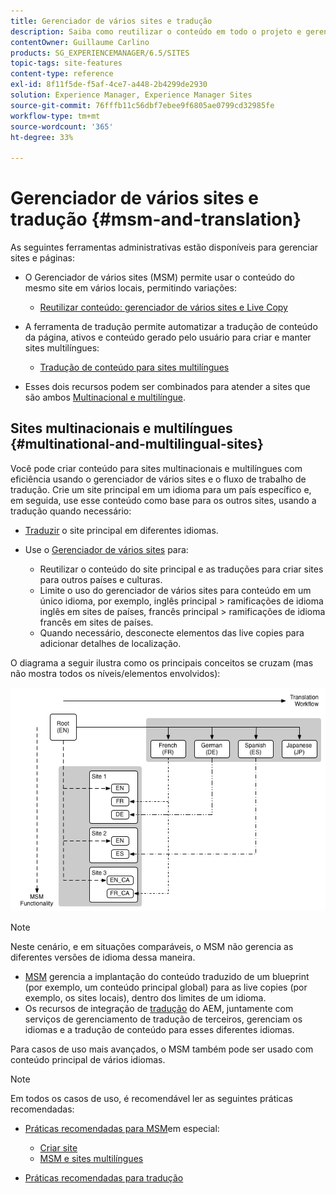 ```yaml
---
title: Gerenciador de vários sites e tradução
description: Saiba como reutilizar o conteúdo em todo o projeto e gerenciar sites multilíngues no Adobe Experience Manager.
contentOwner: Guillaume Carlino
products: SG_EXPERIENCEMANAGER/6.5/SITES
topic-tags: site-features
content-type: reference
exl-id: 8f11f5de-f5af-4ce7-a448-2b4299de2930
solution: Experience Manager, Experience Manager Sites
source-git-commit: 76fffb11c56dbf7ebee9f6805ae0799cd32985fe
workflow-type: tm+mt
source-wordcount: '365'
ht-degree: 33%

---
```


# Gerenciador de vários sites e tradução {#msm-and-translation}

As seguintes ferramentas administrativas estão disponíveis para gerenciar sites e páginas:

* O Gerenciador de vários sites (MSM) permite usar o conteúdo do mesmo site em vários locais, permitindo variações:

   * [Reutilizar conteúdo: gerenciador de vários sites e Live Copy](/help/sites-administering/msm.md)

* A ferramenta de tradução permite automatizar a tradução de conteúdo da página, ativos e conteúdo gerado pelo usuário para criar e manter sites multilíngues:

   * [Tradução de conteúdo para sites multilíngues](/help/sites-administering/translation.md)

* Esses dois recursos podem ser combinados para atender a sites que são ambos [Multinacional e multilíngue](#multinational-and-multilingual-sites).

## Sites multinacionais e multilíngues {#multinational-and-multilingual-sites}

Você pode criar conteúdo para sites multinacionais e multilíngues com eficiência usando o gerenciador de vários sites e o fluxo de trabalho de tradução. Crie um site principal em um idioma para um país específico e, em seguida, use esse conteúdo como base para os outros sites, usando a tradução quando necessário:

* [Traduzir](/help/sites-administering/translation.md) o site principal em diferentes idiomas.

* Use o [Gerenciador de vários sites](/help/sites-administering/msm.md) para:

   * Reutilizar o conteúdo do site principal e as traduções para criar sites para outros países e culturas.
   * Limite o uso do gerenciador de vários sites para conteúdo em um único idioma, por exemplo, inglês principal > ramificações de idioma inglês em sites de países, francês principal > ramificações de idioma francês em sites de países.
   * Quando necessário, desconecte elementos das live copies para adicionar detalhes de localização.

O diagrama a seguir ilustra como os principais conceitos se cruzam (mas não mostra todos os níveis/elementos envolvidos):

![Diagrama que mostra os principais conceitos de MSM e tradução](assets/chlimage_1-71a.png)

>[!NOTE]
>
>Neste cenário, e em situações comparáveis, o MSM não gerencia as diferentes versões de idioma dessa maneira.
>
>* [MSM](/help/sites-administering/msm.md) gerencia a implantação do conteúdo traduzido de um blueprint (por exemplo, um conteúdo principal global) para as live copies (por exemplo, os sites locais), dentro dos limites de um idioma.
>* Os recursos de integração de [tradução](/help/sites-administering/translation.md) do AEM, juntamente com serviços de gerenciamento de tradução de terceiros, gerenciam os idiomas e a tradução de conteúdo para esses diferentes idiomas.
>
>Para casos de uso mais avançados, o MSM também pode ser usado com conteúdo principal de vários idiomas.

>[!NOTE]
>
>Em todos os casos de uso, é recomendável ler as seguintes práticas recomendadas:
>
>* [Práticas recomendadas para MSM](/help/sites-administering/msm-best-practices.md)em especial:
>
>   * [Criar site](/help/sites-administering/msm-best-practices.md#create-site)
>   * [MSM e sites multilíngues](/help/sites-administering/msm-best-practices.md#msm-and-multilingual-websites)
>
>* [Práticas recomendadas para tradução](/help/sites-administering/tc-bp.md)
